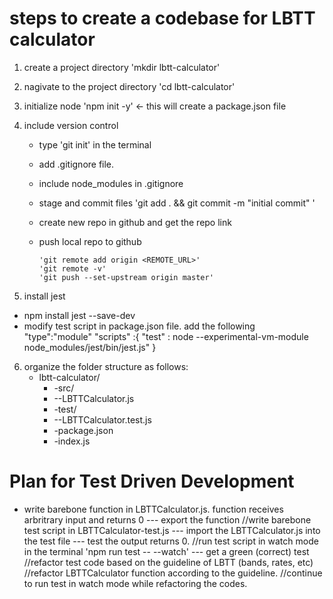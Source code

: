 # steps to create a codebase for LBTT calculator

1.  create a project directory 'mkdir lbtt-calculator'
2.  nagivate to the project directory 'cd lbtt-calculator'
3.  initialize node 'npm init -y' <- this will create a package.json file
4.  include version control

    - type 'git init' in the terminal
    - add .gitignore file.
    - include node_modules in .gitignore
    - stage and commit files 'git add . && git commit -m "initial commit" '
    - create new repo in github and get the repo link
    - push local repo to github

          'git remote add origin <REMOTE_URL>'
          'git remote -v'
          'git push --set-upstream origin master'

5.  install jest

- npm install jest --save-dev
- modify test script in package.json file. add the following
  "type":"module"
  "scripts" :{
  "test" : node --experimental-vm-module node_modules/jest/bin/jest.js"
  }

6.  organize the folder structure as follows:
    - lbtt-calculator/
      - -src/
      - --LBTTCalculator.js
      - -test/
      - --LBTTCalculator.test.js
      - -package.json
      - -index.js

# Plan for Test Driven Development

- write barebone function in LBTTCalculator.js. function receives arbritrary input and returns 0
  --- export the function
  //write barebone test script in LBTTCalculator-test.js
  --- import the LBTTCalculator.js into the test file
  --- test the output returns 0.
  //run test script in watch mode in the terminal 'npm run test -- --watch'
  --- get a green (correct) test
  //refactor test code based on the guideline of LBTT (bands, rates, etc)
  //refactor LBTTCalculator function according to the guideline.
  //continue to run test in watch mode while refactoring the codes.
